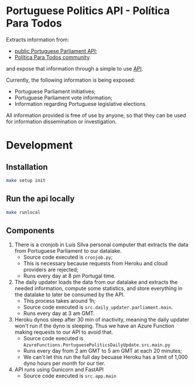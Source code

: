 # Portuguese Politics API - Política Para Todos

Extracts information from:

* [public Portuguese Parliament API](https://www.parlamento.pt/Cidadania/Paginas/DadosAbertos.aspx);
* [Política Para Todos community](https://github.com/Politica-Para-Todos).

and expose that information through a simple to use [API](https://portuguese-politics.herokuapp.com/docs).

Currently, the following information is being exposed:
* Portuguese Parliament initiatives;
* Portuguese Parliament vote information;
* Information regarding Portuguese legislative elections.

All information provided is free of use by anyone, so that they can be used for information dissemination or investigation.

# Development 

## Installation

```bash
make setup init
```

## Run the api locally

```bash
make runlocal
```

## Components

1. There is a cronjob in Luís Silva personal computer that extracts the data from Portuguese Parliament to our datalake.
    * Source code executed is `cronjob.py`;
    * This is necessary because requests from Heroku and cloud providers are rejected;
    * Runs every day at 8 pm Portugal time.
2. The daily updater loads the data from our datalake and extracts the needed information, compute some statistics, and store everything in the datalake to later be consumed by the API.
    * This process takes around 1h;
    * Source code executed is `src.daily_updater.parliament.main`.
    * Runs every day at 3 am GMT.
3. Heroku dynos sleep after 30 min of inactivity, meaning the daily updater won't run if the dyno is sleeping. Thus we have an Azure Function making requests to our API to avoid that.
    * Source code executed is  `AzureFunctions.PortuguesePoliticsDailyUpdate.src.main.py`
    * Runs every day from 2 am GMT to 5 am GMT at each 20 minutes;
    * We can't let this run the full day becuase Heroku has a limit of 1,000 dyno hours per month for our tier.
4. API runs using Gunicorn and FastAPI
    * Source code executed is `src.app.main`
